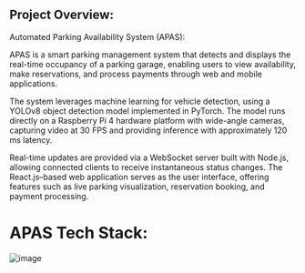 ## Project Overview:

Automated Parking Availability System (APAS):

APAS is a smart parking management system that detects and displays the real-time occupancy of a parking garage, enabling users to view availability, make reservations, and process payments through web and mobile applications.

The system leverages machine learning for vehicle detection, using a YOLOv8 object detection model implemented in PyTorch. The model runs directly on a Raspberry Pi 4 hardware platform with wide-angle cameras, capturing video at 30 FPS and providing inference with approximately 120 ms latency.

Real-time updates are provided via a WebSocket server built with Node.js, allowing connected clients to receive instantaneous status changes. The React.js–based web application serves as the user interface, offering features such as live parking visualization, reservation booking, and payment processing.


# APAS Tech Stack:

![image](https://github.com/user-attachments/assets/d184cead-4589-4f3a-adee-d0dafb46bb36)
